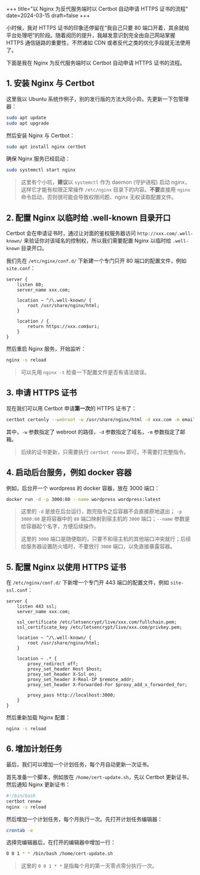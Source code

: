 +++
title="以 Nginx 为反代服务端时以 Certbot 自动申请 HTTPS 证书的流程"
date=2024-03-15
draft=false
+++

小时候，我对 HTTPS 证书的印象还停留在“我自己只要 80 端口开着，其余就给平台处理吧”的阶段。随着阅历的提升，我越发意识到完全由自己网站掌握 HTTPS 通信链路的重要性，不然诸如 CDN 或者反代之类的优化手段就无法使用了。

下面是我在 Nginx 为反代服务端时以 Certbot 自动申请 HTTPS 证书的流程。

## 1. 安装 Nginx 与 Certbot

这里我以 Ubuntu 系统作例子，别的发行版的方法大同小异。先更新一下包管理器：

```bash
sudo apt update
sudo apt upgrade
```

然后安装 Nginx 与 Certbot：

```bash
sudo apt install nginx certbot
```

确保 Nginx 服务已经启动：

```bash
sudo systemctl start nginx
```

> 这里有个小坑，**建议**以 `systemctl` 作为 daemon (守护进程) 启动 nginx，这样它才能有权限正常操作 `/etc/nginx` 目录下的内容。**不要**直接用 `nginx` 命令启动，否则很可能会导致权限问题、nginx 无权读取配置文件。

## 2. 配置 Nginx 以临时给 .well-known 目录开口

Certbot 会在申请证书时，通过让对面的鉴权服务器访问 `http://xxx.com/.well-known/` 来验证你对该域名的控制权，所以我们需要配置 Nginx 以临时给 `.well-known` 目录开口。

我们先在 `/etc/nginx/conf.d/` 下新建一个专门只开 80 端口的配置文件，例如 `site.conf`：

```nginx
server {
    listen 80;
    server_name xxx.com;

    location ~ ^/\.well-known/ {
        root /usr/share/nginx/html;
    }

    location / {
        return https://xxx.com$uri;
    }
}
```

然后重启 Nginx 服务，开始监听：

```bash
nginx -s reload
```

> 可以先用 `nginx -t` 检查一下配置文件是否有语法错误。

## 3. 申请 HTTPS 证书

现在我们可以用 Certbot 申请**第一次**的 HTTPS 证书了：

```bash
certbot certonly --webroot -w /usr/share/nginx/html -d xxx.com -m email@xxx.com --agree-tos
```

其中，`-w` 参数指定了 webroot 的路径，`-d` 参数指定了域名，`-m` 参数指定了邮箱。

> 后续的证书更新，只需要执行 `certbot renew` 即可，不需要打完整指令。

## 4. 启动后台服务，例如 docker 容器

例如，后台开一个 wordpress 的 docker 容器，放在 3000 端口：

```bash
docker run -d -p 3000:80 --name wordpress wordpress:latest
```

> 这里的 `-d` 是放在后台运行，跑完指令之后容器不会直接原地退出； `-p 3000:80` 是将容器中的 `80` 端口映射到宿主机的 `3000` 端口；`--name` 参数是给容器起个名字，方便后续操作。
>
> 这里的 `3000` 端口是随便取的，只要不和宿主机的其他端口冲突就行；后续给服务器设置防火墙时，不要放行 `3000` 端口，以免直接暴露容器。

## 5. 配置 Nginx 以使用 HTTPS 证书

在 `/etc/nginx/conf.d/` 下新增一个专门开 443 端口的配置文件，例如 `site-ssl.conf`：

```nginx
server {
    listen 443 ssl;
    server_name xxx.com;

    ssl_certificate /etc/letsencrypt/live/xxx.com/fullchain.pem;
    ssl_certificate_key /etc/letsencrypt/live/xxx.com/privkey.pem;

    location ~ ^/\.well-known/ {
        root /usr/share/nginx/html;
    }

    location ~ .* {
        proxy_redirect off;
        proxy_set_header Host $host;
        proxy_set_header X-Ssl on;
        proxy_set_header X-Real-IP $remote_addr;
        proxy_set_header X-Forwarded-For $proxy_add_x_forwarded_for;

        proxy_pass http://localhost:3000;
    }
}
```

然后重新加载 Nginx 配置：

```bash
nginx -s reload
```

## 6. 增加计划任务

最后，我们可以增加一个计划任务，每个月自动更新一次证书。

首先准备一个脚本，例如放在 `/home/cert-update.sh`，先以 Certbot 更新证书，然后通知 Nginx 更新证书：

```bash
#!/bin/bash
certbot renew
nginx -s reload
```

然后增加一个计划任务，每个月执行一次。先打开计划任务编辑器：

```bash
crontab -e
```

选择完编辑器后，在打开的编辑器中增加一行：

```bash
0 0 1 * * /bin/bash /home/cert-update.sh
```

> 这里的 `0 0 1 * *` 是指每个月的第一天零点零分执行一次。
